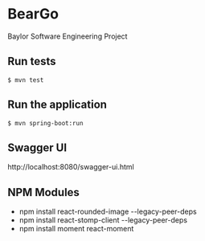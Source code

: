 # BearGo

Baylor Software Engineering Project

## Run tests

```
$ mvn test
```

## Run the application

```
$ mvn spring-boot:run
```

## Swagger UI

http://localhost:8080/swagger-ui.html


## NPM Modules

- npm install react-rounded-image --legacy-peer-deps
- npm install react-stomp-client --legacy-peer-deps
- npm install moment react-moment